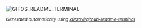 
<div align="justify">
<picture>
    <source media="(prefers-color-scheme: dark)" srcset="https://i.ibb.co/86yxn1d/output-gif.gif">
    <source media="(prefers-color-scheme: light)" srcset="https://i.ibb.co/86yxn1d/output-gif.gif">
    <img alt="GIFOS_README_TERMINAL" src="https://i.ibb.co/86yxn1d/output-gif.gif">
</picture>

<sub><i>Generated automatically using [x0rzavi/github-readme-terminal](https://github.com/x0rzavi/github-readme-terminal)</i></sub>

</div>
    